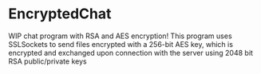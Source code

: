 # EncryptedChat
WIP chat program with RSA and AES encryption!
This program uses SSLSockets to send files encrypted with a 256-bit AES key, 
which is encrypted and exchanged upon connection with the server using 2048 bit RSA public/private keys
